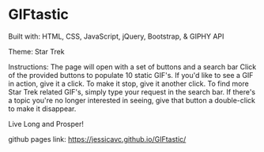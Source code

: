 # GIFtastic

Built with: HTML, CSS, JavaScript, jQuery, Bootstrap, & GIPHY API

Theme: Star Trek

Instructions: 
The page will open with a set of buttons and a search bar
Click of the provided buttons to populate 10 static GIF's. 
If you'd like to see a GIF in action, give it a click. To make it stop, give it another click. 
To find more Star Trek related GIF's, simply type your request in the search bar.
If there's a topic you're no longer interested in seeing, give that button a double-click to make it disappear. 

Live Long and Prosper!

github pages link: https://jessicavc.github.io/GIFtastic/
